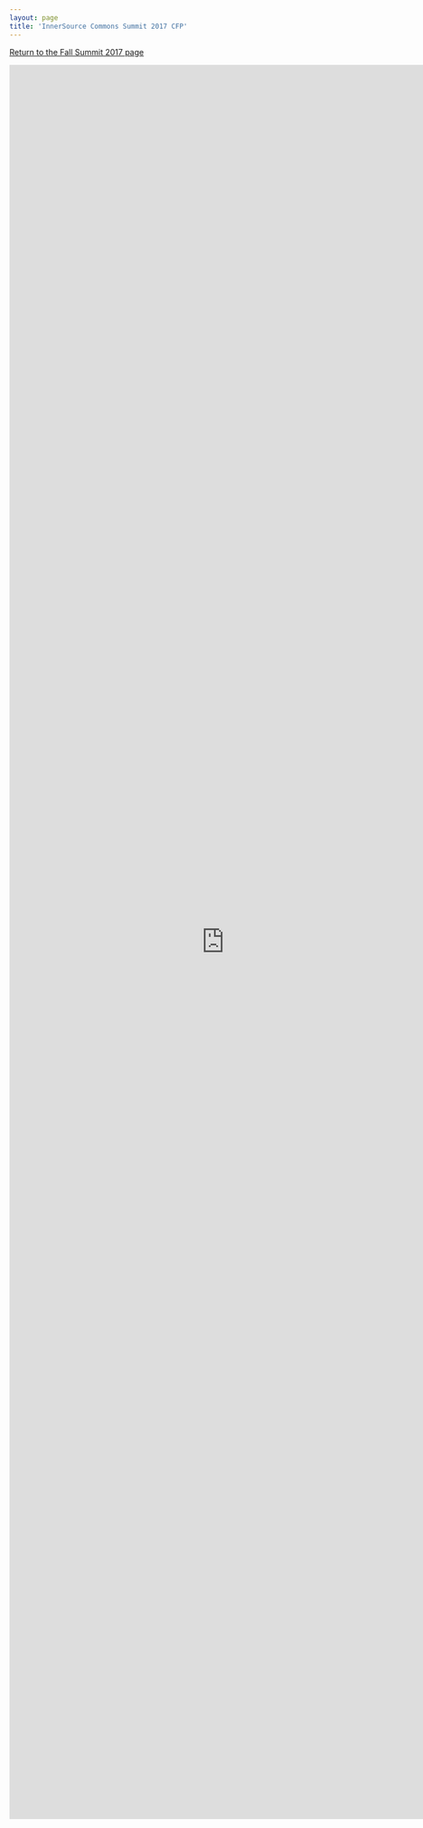 ```yaml
---
layout: page
title: 'InnerSource Commons Summit 2017 CFP'
---
```


[Return to the Fall Summit 2017 page](/events/isc-fall-2017/)

<iframe src="https://docs.google.com/forms/d/e/1FAIpQLSe8vevFGy2jrqExdkjKYuKVdLVuxPZQ7ugi8pa9xOw8qoUfiw/viewform?embedded=true" width="760" height="3100" frameborder="0" marginheight="0" marginwidth="0">Loading...</iframe>
